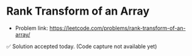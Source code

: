 # Rank Transform of an Array
- Problem link: https://leetcode.com/problems/rank-transform-of-an-array/

✅ Solution accepted today. (Code capture not available yet)
